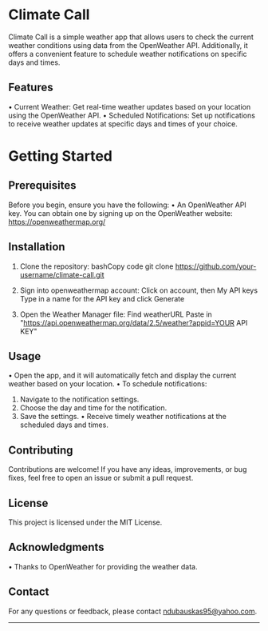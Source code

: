 # Climate Call
Climate Call is a simple weather app that allows users to check the current weather conditions using data from the OpenWeather API. Additionally, it offers a convenient feature to schedule weather notifications on specific days and times.

## Features
•	Current Weather: Get real-time weather updates based on your location using the OpenWeather API.
•	Scheduled Notifications: Set up notifications to receive weather updates at specific days and times of your choice.
# Getting Started

## Prerequisites
Before you begin, ensure you have the following:
•	An OpenWeather API key. You can obtain one by signing up on the OpenWeather website: https://openweathermap.org/

## Installation
1.	Clone the repository:
bashCopy code
git clone https://github.com/your-username/climate-call.git

2.  Sign into openweathermap account:
Click on account, then My API keys
Type in a name for the API key and click Generate

3. Open the Weather Manager file:
Find weatherURL
Paste in "https://api.openweathermap.org/data/2.5/weather?appid=YOUR API KEY"

## Usage
•	Open the app, and it will automatically fetch and display the current weather based on your location.
•	To schedule notifications:
1.	Navigate to the notification settings.
2.	Choose the day and time for the notification.
3.	Save the settings.
•	Receive timely weather notifications at the scheduled days and times.

## Contributing
Contributions are welcome! If you have any ideas, improvements, or bug fixes, feel free to open an issue or submit a pull request.

## License
This project is licensed under the MIT License.

## Acknowledgments
•	Thanks to OpenWeather for providing the weather data.

## Contact
For any questions or feedback, please contact ndubauskas95@yahoo.com.
________________________________________
